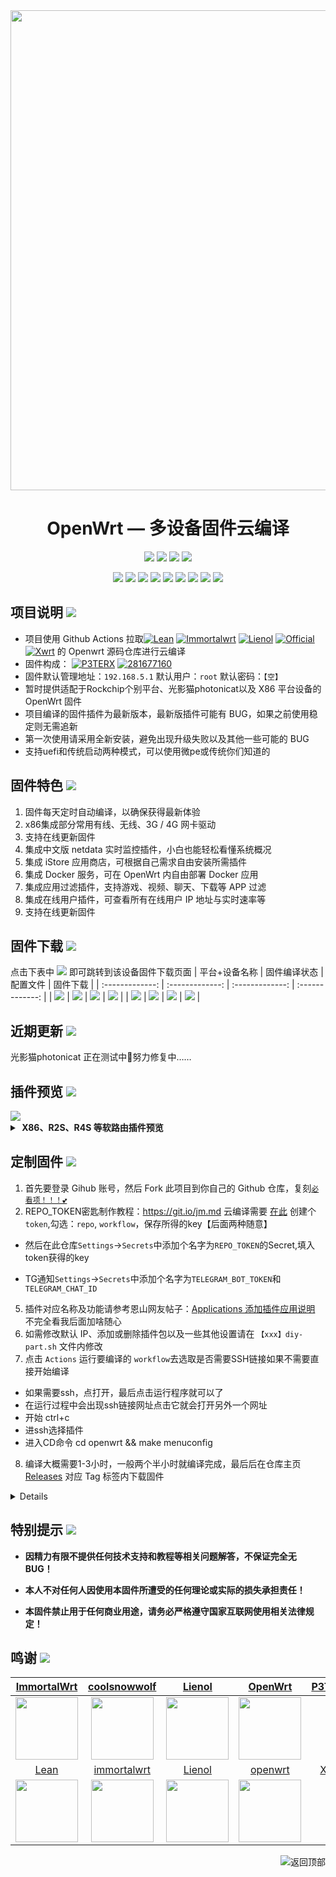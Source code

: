 <div align="center">
<img width="768" src="https://cdn.jsdelivr.net/gh/haiibo/OpenWrt/images/openwrt.png"/>
<h1>OpenWrt — 多设备固件云编译</h1>

<img src="https://img.shields.io/github/downloads/haiibo/OpenWrt/total.svg?style=for-the-badge&color=32C955"/>
<img src="https://img.shields.io/github/stars/haiibo/OpenWrt.svg?style=for-the-badge&color=orange"/>
<img src="https://img.shields.io/github/forks/haiibo/OpenWrt.svg?style=for-the-badge&color=ff69b4"/>
<img src="https://img.shields.io/github/license/haiibo/OpenWrt.svg?style=for-the-badge&color=blueviolet"/>

[![](https://img.shields.io/badge/-目录:-696969.svg)](#readme) [![](https://img.shields.io/badge/-项目说明-FFFFFF.svg)](#项目说明-) [![](https://img.shields.io/badge/-固件特色-FFFFFF.svg)](#固件特色-) [![](https://img.shields.io/badge/-固件下载-FFFFFF.svg)](#固件下载-) [![](https://img.shields.io/badge/-近期更新-FFFFFF.svg)](#近期更新-) [![](https://img.shields.io/badge/-插件预览-FFFFFF.svg)](#插件预览-) [![](https://img.shields.io/badge/-定制固件-FFFFFF.svg)](#定制固件-) [![](https://img.shields.io/badge/-特别提示-FFFFFF.svg)](#特别提示-) [![](https://img.shields.io/badge/-鸣谢-FFFFFF.svg)](#鸣谢-)
</div>


## 项目说明 [![](https://img.shields.io/badge/-项目基本介绍-FFFFFF.svg)](#项目说明-)
- 项目使用 Github Actions 拉取[![Lean](https://img.shields.io/badge/Lede-OpenWrt-ff69b4.svg?style=flat&logo=appveyor)](https://github.com/coolsnowwolf/lede) [![Immortalwrt](https://img.shields.io/badge/immortalwrt-OpenWrt-blueviolet.svg?style=flat&logo=appveyor)](https://github.com/immortalwrt/immortalwrt) [![Lienol](https://img.shields.io/badge/Lienol-OpenWrt-orange.svg?style=flat&logo=appveyor)](https://github.com/Lienol/openwrt) [![Official](https://img.shields.io/badge/Official-OpenWrt-32C955.svg?style=flat&logo=appveyor)](https://github.com/openwrt/openwrt) [![Xwrt](https://img.shields.io/badge/Xwrt-OpenWrt-32C955.svg?style=flat&logo=appveyor)](https://github.com/x-wrt/x-wrt)  的 Openwrt 源码仓库进行云编译
- 固件构成： [![P3TERX](https://img.shields.io/badge/OpenWrt-P3TERX-blueviolet.svg?style=flat&logo=appveyor)](https://github.com/P3TERX/Actions-OpenWrt) [![281677160](https://img.shields.io/badge/OpenWrt-common-blueviolet.svg?style=flat&logo=appveyor)](https://github.com/281677160/common) 
- 固件默认管理地址：`192.168.5.1` 默认用户：`root` 默认密码：`【空】`
- 暂时提供适配于Rockchip个别平台、光影猫photonicat以及 X86 平台设备的 OpenWrt 固件
- 项目编译的固件插件为最新版本，最新版插件可能有 BUG，如果之前使用稳定则无需追新
- 第一次使用请采用全新安装，避免出现升级失败以及其他一些可能的 BUG
- 支持uefi和传统启动两种模式，可以使用微pe或传统你们知道的


## 固件特色 [![](https://img.shields.io/badge/-本项目固件特色-FFFFFF.svg)](#固件特色-)
1. 固件每天定时自动编译，以确保获得最新体验
2. x86集成部分常用有线、无线、3G / 4G 网卡驱动
3. 支持在线更新固件
4. 集成中文版 netdata 实时监控插件，小白也能轻松看懂系统概况
5. 集成 iStore 应用商店，可根据自己需求自由安装所需插件
6. 集成 Docker 服务，可在 OpenWrt 内自由部署 Docker 应用
7. 集成应用过滤插件，支持游戏、视频、聊天、下载等 APP 过滤
8. 集成在线用户插件，可查看所有在线用户 IP 地址与实时速率等
9. 支持在线更新固件

## 固件下载 [![](https://img.shields.io/badge/-编译状态及下载链接-FFFFFF.svg)](#固件下载-)
点击下表中 [![](https://img.shields.io/badge/下载-链接-blueviolet.svg?style=flat&logo=hack-the-box)](https://github.com/Namia-M/OpenWrt-X/releases) 即可跳转到该设备固件下载页面
| 平台+设备名称 | 固件编译状态 | 配置文件 | 固件下载 |
| :-------------: | :-------------: | :-------------: | :-------------: |
| [![](https://img.shields.io/badge/openwrt-X86_64-32C955.svg?logo=openwrt)](https://github.com/Namia-M/OpenWrt-X/blob/main/.github/workflows/Lede.yml) | [![](https://github.com/Namia-M/OpenWrt-X/actions/workflows/Lede.yml/badge.svg)](https://github.com/Namia-M/OpenWrt-X/actions/workflows/Lede.yml) | [![](https://img.shields.io/badge/编译-配置-orange.svg?logo=apache-spark)](https://github.com/Namia-M/OpenWrt-X/blob/main/build/Lede/seed/x86_64) | [![](https://img.shields.io/badge/下载-链接-blueviolet.svg?logo=hack-the-box)](https://github.com/Namia-M/OpenWrt-X/releases/tag/Update-x86) |
| [![](https://img.shields.io/badge/openwrt-PhotonicatWrt-32C955.svg?logo=openwrt)](https://github.com/Namia-M/OpenWrt-X/blob/main/.github/workflows/Immortalwrt.yml) | [![](https://github.com/Namia-M/OpenWrt-X/actions/workflows/Immortalwrt.yml/badge.svg)](https://github.com/Namia-M/OpenWrt-X/actions/workflows/Immortalwrt.yml) | [![](https://img.shields.io/badge/编译-配置-orange.svg?logo=apache-spark)](https://github.com/Namia-M/OpenWrt-X/blob/main/build/Lede/seed/photonicatWrt) | [![](https://img.shields.io/badge/下载-链接-blueviolet.svg?logo=hack-the-box)](https://github.com/Namia-M/OpenWrt-X/releases/tag/Update-rockchip) |


## 近期更新 [![](https://img.shields.io/badge/-近期固件更新-FFFFFF.svg)](#近期更新-)
光影猫photonicat 正在测试中🤣努力修复中……


## 插件预览 [![](https://img.shields.io/badge/-固件插件及功能预览-FFFFFF.svg)](#插件预览-)
<img src="https://cdn.jsdelivr.net/gh/haiibo/OpenWrt/images/plus.png"/>
</details>

<details>
<summary><b>&nbsp;X86、R2S、R4S 等软路由插件预览</b></summary>
<br/>
<details>
<summary><b>├── 状态</b></summary>
　├── 概况<br/>
　├── 防火墙<br/>
　├── 路由表<br/>
　├── 系统日志<br/>
　├── 内核日志<br/>
　├── 系统进程<br/>
　├── 实时信息<br/>
　├── 实时监控<br/>
　├── 在线用户<br/>
　├── WireGuard 状态<br/>
　├── 负载均衡<br/>
　└── 释放内存
</details>
<details>
<summary><b>├── 系统</b></summary>
　├── 系统<br/>
　├── 管理权<br/>
　├── TTYD 终端<br/>
　├── 软件包<br/>
　├── 启动项<br/>
　├── 计划任务<br/>
　├── 挂载点<br/>
　├── 磁盘管理<br/>
　├── 备份/升级<br/>
　├── 定时/更新<br/>
　├── 自定义命令<br/>
　├── 定时重启<br/>
　├── 文件传输<br/>
　├── Argon 主题设置<br/>
　├── 重启<br/>
　└── 关机
</details>
<details>
<summary><b>├── 服务</b></summary>
　├── PassWall<br/>
　├── PassWall2<br/>
　├── Hello World<br/>
　├── iKoolProxy 滤广告<br/>
　├── V2ray 服务器<br/>
　├── 广告屏蔽大师 Plus+<br/>
　├── ShadowSocksR Plus+<br/>
　├── AdGuard Home<br/>
　├── 应用过滤<br/>
　├── MosDNS<br/>
　├── 全能推送<br/>
　├── 微信推送<br/>
　├── 上网时间控制<br/>
　├── 解锁网易云灰色歌曲<br/>
　├── OpenClash<br/>
　├── 动态 DNS<br/>
　├── MultiSD_Lite<br/>
　├── SmartDNS<br/>
　├── 网络唤醒<br/>
　├── 迅雷快鸟<br/>
　├── Frps<br/>
　├── UU游戏加速器<br/>
　├── UPnP<br/>
　├── KMS 服务器<br/>
　├── AirPlay 2 音频接收<br/>
　├── udpxy<br/>
　├── Nps 内网穿透<br/>
　├── uHTTPd<br/>
　├── Frp 内网穿透<br/>
　└── MWAN3 分流助手
</details>
<details>
<summary><b>├── iStore</b></summary>
</details>
<details>
<summary><b>├── Docker</b></summary>
　├── 概览<br/>
　├── 容器<br/>
　├── 镜像<br/>
　├── 网络<br/>
　├── 存储卷<br/>
　├── 事件<br/>
　└── 设置
</details>
<details>
<summary><b>├── 网络存储</b></summary>
　├── 文件浏览器<br/>
　├── 可道云<br/>
　├── NFS 管理<br/>
　├── 微力同步<br/>
　├── Alist 文件列表<br/>
　├── qBittorrent<br/>
　├── USB 打印服务器<br/>
　├── 硬盘休眠<br/>
　├── 挂载 SMB 网络共享<br/>
　├── 网络共享<br/>
　├── FTP 服务器<br/>
　├── Rclone<br/>
　├── Aria2 配置<br/>
　├── miniDLNA<br/>
　└── Transmission
</details>
<details>
<summary><b>├── VPN</b></summary>
　├── N2N v2 VPN<br/>
　├── SoftEther VPN 服务器<br/>
　├── OpenVPN 服务器<br/>
　├── PPTP VPN 服务器<br/>
　├── IPSec VPN 服务器<br/>
　└── ZeroTier
</details>
<details>
<summary><b>├── 网络</b></summary>
　├── 接口<br/>
　├── DHCP/DNS<br/>
　├── 主机名<br/>
　├── IP/MAC 绑定<br/>
　├── 静态路由<br/>
　├── 防火墙<br/>
　├── 诊断<br/>
　├── Socat<br/>
　├── SQM QoS<br/>
　├── 网速控制<br/>
　├── 多线多拨<br/>
　├── 负载均衡<br/>
　└── Turbo ACC 网络加速
</details>
<details>
<summary><b>├── 带宽监控</b></summary>
　├── 显示<br/>
　├── 配置<br/>
　├── 备份<br/>
　├── 网速监控<br/>
　└── 实时流量监测
</details>
　└── <b>退出</b>
</details>


## 定制固件 [![](https://img.shields.io/badge/-项目基本编译教程-FFFFFF.svg)](#定制固件-)



1. 首先要登录 Gihub 账号，然后 Fork 此项目到你自己的 Github 仓库，复刻[`必看项！！！💕`](https://github.com/Namia-M/OpenWrt-X/blob/main/backups/%E5%B7%B2%E7%BC%96%E8%AF%91%E8%AF%B4%E6%98%8E/txt)
3. REPO_TOKEN密匙制作教程：https://git.io/jm.md 云编译需要 [在此](https://github.com/settings/tokens) 创建个```token```,勾选：```repo```, ```workflow```，保存所得的key【后面两种随意】
- 然后在此仓库```Settings```->```Secrets```中添加个名字为```REPO_TOKEN```的Secret,填入token获得的key

- TG通知```Settings```->```Secrets```中添加个名字为```TELEGRAM_BOT_TOKEN```和```TELEGRAM_CHAT_ID```
5. 插件对应名称及功能请参考恩山网友帖子：[Applications 添加插件应用说明](https://www.right.com.cn/forum/thread-3682029-1-1.html) 不完全看我后面加啥随心
6. 如需修改默认 IP、添加或删除插件包以及一些其他设置请在 `【xxx】diy-part.sh` 文件内修改
7. 点击 `Actions` 运行要编译的 `workflow`去选取是否需要SSH链接如果不需要直接开始编译
- 如果需要ssh，点打开，最后点击运行程序就可以了
- 在运行过程中会出现ssh链接网址点击它就会打开另外一个网址
- 开始 ctrl+c 
- 进ssh选择插件
- 进入CD命令   cd openwrt && make menuconfig
8. 编译大概需要1-3小时，一般两个半小时就编译完成，最后后在仓库主页 [Releases](https://github.com/Namia-M/OpenWrt-X/releases) 对应 Tag 标签内下载固件
<details>

   **如果看不懂编译界面可以参考 YouTube 视频：[软路由固件 OpenWrt 编译界面设置](https://www.youtube.com/watch?v=jEE_J6-4E3Y&list=WL&index=7)**
</details>

## 特别提示 [![](https://img.shields.io/badge/-个人免责声明-FFFFFF.svg)](#特别提示-)

- **因精力有限不提供任何技术支持和教程等相关问题解答，不保证完全无 BUG！**

- **本人不对任何人因使用本固件所遭受的任何理论或实际的损失承担责任！**

- **本固件禁止用于任何商业用途，请务必严格遵守国家互联网使用相关法律规定！**


## 鸣谢 [![](https://img.shields.io/badge/-跪谢各大佬-FFFFFF.svg)](#鸣谢-)
| [ImmortalWrt](https://github.com/immortalwrt) | [coolsnowwolf](https://github.com/coolsnowwolf) | [Lienol](https://github.com/Lienol/openwrt) | [OpenWrt](https://github.com/openwrt/openwrt) | [P3TERX](https://github.com/P3TERX) | [Xwrt](https://github.com/x-wrt/x-wrt) | [281677160](https://github.com/281677160/bendi) |
| :-------------: | :-------------: | :-------------: | :-------------: | :-------------: | :-------------: | :-------------: |
| <img width="100" src="https://avatars.githubusercontent.com/u/53193414"/> | <img width="100" src="https://avatars.githubusercontent.com/u/31687149"/> | <img width="100" src="https://avatars.githubusercontent.com/u/23146169?v=4"/> | <img width="100" src="https://avatars.githubusercontent.com/u/2528830?s=200&v=4"/> |
| [Lean](https://github.com/coolsnowwolf/lede) | [immortalwrt](https://github.com/immortalwrt/immortalwrt) | [Lienol](https://github.com/Lienol/openwrt) | [openwrt](https://github.com/openwrt/openwrt)| [Xwrt](https://github.com/x-wrt/x-wrt) | [281677160](https://github.com/281677160/bendi) |
| <img width="100" src="https://avatars.githubusercontent.com/u/25927179"/> | <img width="100" src="https://avatars.githubusercontent.com/u/22287562"/> | <img width="100" src="https://avatars.githubusercontent.com/u/45143996"/> | <img width="100" src="https://avatars.githubusercontent.com/u/44228691"/> |

<a href="#readme">
<img src="https://img.shields.io/badge/-返回顶部-FFFFFF.svg" title="返回顶部" align="right"/>
</a>
